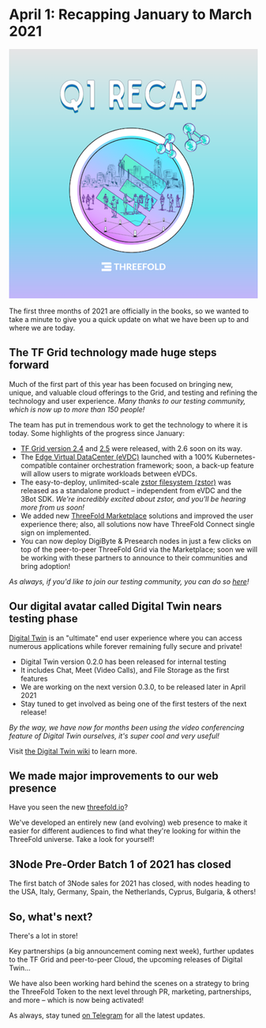 # April 1: Recapping January to March 2021

![](img/q12021recap.png)

The first three months of 2021 are officially in the books, so we wanted to take a minute to give you a quick update on what we have been up to and where we are today.

## The TF Grid technology made huge steps forward

Much of the first part of this year has been focused on bringing new, unique, and valuable cloud offerings to the Grid, and testing and refining the technology and user experience. *Many thanks to our testing community, which is now up to more than 150 people!*

The team has put in tremendous work to get the technology to where it is today. Some highlights of the progress since January:

- [TF Grid version 2.4](https://threefold.io/info/cloud#/cloud__release_notes_2_4_0) and [2.5](https://threefold.io/info/cloud#/cloud__release_notes_2_5_0) were released, with 2.6 soon on its way.
- The [Edge Virtual DataCenter (eVDC)](https://threefold.io/info/cloud#/cloud__evdc) launched with a 100% Kubernetes-compatible container orchestration framework; soon, a back-up feature will allow users to migrate workloads between eVDCs.
- The easy-to-deploy, unlimited-scale [zstor filesystem (zstor)](https://threefold.io/info/cloud#/cloud__threefold_filesystem) was released as a standalone product – independent from eVDC and the 3Bot SDK. *We're incredibly excited about zstor, and you'll be hearing more from us soon!*
- We added new [ThreeFold Marketplace](https://threefold.io/info/cloud#/cloud__evdc_marketplace) solutions and improved the user experience there; also, all solutions now have ThreeFold Connect single sign on implemented.
- You can now deploy DigiByte & Presearch nodes in just a few clicks on top of the peer-to-peer ThreeFold Grid via the Marketplace; soon we will be working with these partners to announce to their communities and bring adoption!

*As always, if you'd like to join our testing community, you can do so [here](https://bit.ly/tftesting)!*

## Our digital avatar called Digital Twin nears testing phase

[Digital Twin](https://mydigitaltwin.io) is an "ultimate" end user experience where you can access numerous applications while forever remaining fully secure and private!

- Digital Twin version 0.2.0 has been released for internal testing
- It includes Chat, Meet (Video Calls), and File Storage as the first features
- We are working on the next version 0.3.0, to be released later in April 2021
- Stay tuned to get involved as being one of the first testers of the next release!

*By the way, we have now for months been using the video conferencing feature of Digital Twin ourselves, it's super cool and very useful!*

Visit [the Digital Twin wiki](https://mydigitaltwin.io/info/twin#/) to learn more.

## We made major improvements to our web presence

Have you seen the new [threefold.io](https://threefold.io)?

We've developed an entirely new (and evolving) web presence to make it easier for different audiences to find what they're looking for within the ThreeFold universe. Take a look for yourself!

## 3Node Pre-Order Batch 1 of 2021 has closed

The first batch of 3Node sales for 2021 has closed, with nodes heading to the USA, Italy, Germany, Spain, the Netherlands, Cyprus, Bulgaria, & others!

## So, what's next?

There's a lot in store!

Key partnerships (a big announcement coming next week), further updates to the TF Grid and peer-to-peer Cloud, the upcoming releases of Digital Twin...

We have also been working hard behind the scenes on a strategy to bring the ThreeFold Token to the next level through PR, marketing, partnerships, and more – which is now being activated!

As always, stay tuned [on Telegram](https://t.me/threefoldnews) for all the latest updates.